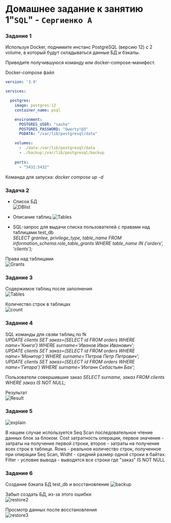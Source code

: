# Домашнее задание к занятию 1"`SQL`" - `Сергиенко А`

### Задание 1

Используя Docker, поднимите инстанс PostgreSQL (версию 12) c 2 volume, в который будут складываться данные БД и бэкапы.

Приведите получившуюся команду или docker-compose-манифест.

Docker-compose файл
```yaml
version: '3.9'

services:

  postgres:
    image: postgres:12
    container_name: psql

    environment:
      POSTGRES_USER: "sasha"
      POSTGRES_PASSWORD: "Qwerty!@3"
      PGDATA: "/var/lib/postgresql/data"

    volumes:
      - ./data:/var/lib/postgresql/data
      - ./backup:/var/lib/postgresql/backup
  
    ports:
      - "5432:5432"

```
Команда для запуска: 
*docker compose up -d*

### Задача 2

* Список БД  
![DBlist](https://github.com/SashkaSer/BD/blob/main/SQL/img/DBlist.png)  

* Описание таблиц
![Tables](https://github.com/SashkaSer/BD/blob/main/SQL/img/tables.png)  

* SQL-запрос для выдачи списка пользователей с правами над таблицами test_db  
*SELECT grantee, privilege_type, table_name FROM information_schema.role_table_grants WHERE table_name IN ('orders', 'clients');*

Права над таблицами  
![Grants](https://github.com/SashkaSer/BD/blob/main/SQL/img/grants.png)  

### Задание 3

Содержимое таблиц после заполнения  
![Tables](https://github.com/SashkaSer/BD/blob/main/SQL/img/tables2.png)  

Количество строк в таблицах  
![count](https://github.com/SashkaSer/BD/blob/main/SQL/img/count.png)

### Задание 4

SQL команды для свзяи таблиц по fk  
*UPDATE clients SET заказ=(SELECT id FROM orders WHERE name='Книга') WHERE surname='Иванов Иван Иванович';*  
*UPDATE clients SET заказ=(SELECT id FROM orders WHERE name='Монитор') WHERE surname='Петров Петр Петрович';*  
*UPDATE clients SET заказ=(SELECT id FROM orders WHERE name='Гитара') WHERE surname='Иоганн Себастьян Бах';*

Пользователи совершившие заказ
*SELECT surname, заказ FROM clients WHERE заказ IS NOT NULL;*

Результат  
![Result](https://github.com/SashkaSer/BD/blob/main/SQL/img/result.png)

### Задание 5
![explain](https://github.com/SashkaSer/BD/blob/main/SQL/img/explain.png)

В нашем случае используется Seq Scan последовательное чтение данных блок за блоком. Cost затратность операции, первое значение - затраты на получение первой строки, второе - затраты на получение всех строк в таблице. Rows - реальное количество строк, полученное при опирации Seq Scan, Widht - средний размер одной строки в байтах. Filter - условие вывода - выводятся все строки где "заказ" IS NOT NULL

### Задание 6

Создание бэкапа БД test_db и восстановление
![backup](https://github.com/SashkaSer/BD/blob/main/SQL/img/restore.png)  

Забыл создать БД, из-за этого ошибки  
![restore2](https://github.com/SashkaSer/BD/blob/main/SQL/img/restore2.png)  

Просмотр данных после восстановления  
![restore3](https://github.com/SashkaSer/BD/blob/main/SQL/img/restore_result2.png)

